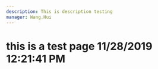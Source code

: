 ```yaml
---
description: This is description testing
manager: Wang.Hui
---
```

# this is a test page 11/28/2019 12:21:41 PM